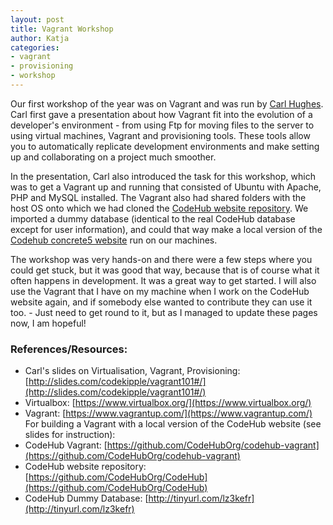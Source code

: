 ```yaml
---
layout: post
title: Vagrant Workshop
author: Katja 
categories:
- vagrant
- provisioning
- workshop
---
```


Our first workshop of the year was on Vagrant and was run by [Carl Hughes](http://twitter.com/codekipple). Carl first gave a presentation about how Vagrant fit into the evolution of a developer's environment - from using Ftp for moving files to the server to using virtual machines, Vagrant and provisioning tools. These tools allow you to automatically replicate development environments and make setting up and collaborating on a project much smoother.    

In the presentation, Carl also introduced the task for this workshop, which was to get a Vagrant up and running that consisted of Ubuntu with Apache, PHP and MySQL installed. The Vagrant also had shared folders with the host OS onto which we had cloned the [CodeHub website repository](). We imported a dummy database (identical to the real CodeHub database except for user information), and could that way make a local version of the [Codehub concrete5 website](http://codehub.org.uk) run on our machines.    

The workshop was very hands-on and there were a few steps where you could get stuck, but it was good that way, because that is of course what it often happens in development. It was a great way to get started. I will also use the Vagrant that I have on my machine when I work on the CodeHub website again, and if somebody else wanted to contribute they can use it too. - Just need to get round to it, but as I managed to update these pages now, I am hopeful!
        
### References/Resources:           
      
- Carl's slides on Virtualisation, Vagrant, Provisioning: [http://slides.com/codekipple/vagrant101#/](http://slides.com/codekipple/vagrant101#/)   
- Virtualbox: [https://www.virtualbox.org/](https://www.virtualbox.org/)   
- Vagrant: [https://www.vagrantup.com/](https://www.vagrantup.com/)
For building a Vagrant with a local version of the CodeHub website (see slides for instruction):
- CodeHub Vagrant: [https://github.com/CodeHubOrg/codehub-vagrant](https://github.com/CodeHubOrg/codehub-vagrant)
- CodeHub website repository: [https://github.com/CodeHubOrg/CodeHub](https://github.com/CodeHubOrg/CodeHub)
- CodeHub Dummy Database: [http://tinyurl.com/lz3kefr](http://tinyurl.com/lz3kefr)
<br />&nbsp;<br />     



